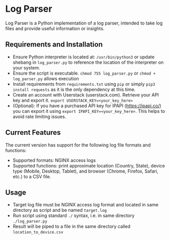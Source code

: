 # Log Parser
Log Parser is a Python implementation of a log parser, intended to take log files and provide useful information or insights.

## Requirements and Installation
* Ensure Python interpreter is located at: `/usr/bin/python3` or update shebang in `log_parser.py` to reference the location of the interpreter on your system.
* Ensure the script is executable. `chmod 755 log_parser.py` or `chmod + log_parser.py` allows execution
* Install requirements from `requirements.txt` using `pip` or simply `pip3 install requests` as it is the only dependency at this time.
* Create an account with Userstack (userstack.com). Retrieve your API key and export it. `export USERSTACK_KEY=<your_key_here>`
* (Optional): If you have a purchased API key for IPAPI (https://ipapi.co/) you can export it using `export IPAPI_KEY=<your_key_here>`. This helps to avoid rate limiting issues.

## Current Features
The current version has support for the following log file formats and functions:

* Supported formats: NGINX access logs
* Supported functions: print approximate location (Country, State), device type (Mobile, Desktop, Tablet), and browser (Chrome, Firefox, Safari, etc.) to a CSV file.

## Usage
* Target log file must be NGINX access log format and located in same directory as script and be named `target.log`
* Run script using standard `./` syntax, i.e. in same directory `./log_parser.py`
* Result will be piped to a file in the same directory called `location_to_device.csv`
